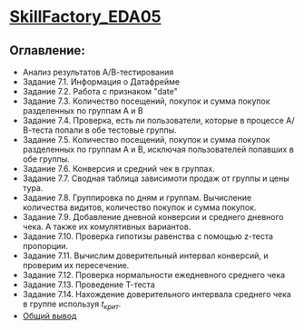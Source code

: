 # [SkillFactory_EDA05](/workhome_EDA_5.ipynb)

## Оглавление:
* Анализ результатов А/В-тестирования
* Задание 7.1. Информация о Датафрейме
* Задание 7.2. Работа с признаком "date"
* Задание 7.3. Количество посещений, покупок и сумма покупок разделенных по группам А и В
* Задание 7.4. Проверка, есть ли пользователи, которые в процессе А/В-теста попали в обе тестовые группы.
* Задание 7.5. Количество посещений, покупок и сумма покупок разделенных по группам А и В, исключая пользователей попавших в обе группы.
* Задание 7.6. Конверсия и средний чек в группах.
* Задание 7.7. Сводная таблица зависимоти продаж от группы и цены тура.
* Задание 7.8. Группировка по дням и группам. Вычисление количества видитов, количество покупок и сумма покупок.
* Задание 7.9. Добавление дневной конверсии и среднего дневного чека. А также их комулятивных вариантов.
* Задание 7.10. Проверка гипотизы равенства с помощью z-теста пропорции.
* Задание 7.11. Вычислим доверительный интервал конверсий, и проверим их пересечение.
* Задание 7.12. Проверка нормальности ежедневного среднего чека
* Задание 7.13. Проведение Т-теста
* Задание 7.14. Нахождение доверительного интервала среднего чека в группе используя $t_{крит}$.
* [Общий вывод](https://github.com/f999145/SkillFactory_EDA05/blob/main/workhome_EDA_5.ipynb##Общий_вывод)